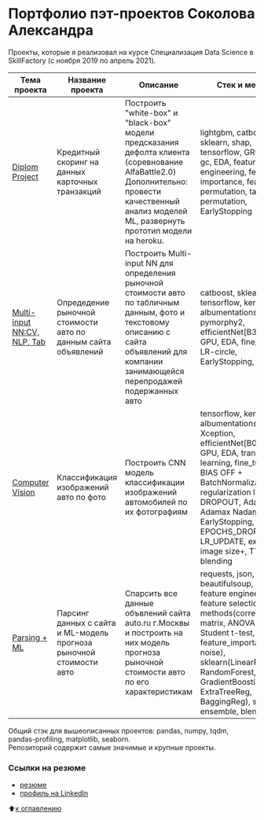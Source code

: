 # Портфолио пэт-проектов Соколова Александра

Проекты, которые я реализовал на курсе Специализация Data Science в SkillFactory (с ноября 2019 по апрель 2021).  
  
| Тема проекта | Название проекта | Описание | Стек и методы |
| --- | --- | --- | --- |
| [Diplom Project](https://github.com/alex-sokolov2011/skillfactory_rds/tree/master/diplom) | Кредитный скоринг на данных карточных транзакций | Построить "white-box" и "black-box" модели предсказания дефолта клиента (соревнование AlfaBattle2.0) Дополнительно: провести качественный анализ моделей ML, развернуть прототип модели на heroku. | lightgbm, catboost, sklearn, shap, tensorflow, GRU, GPU, gc, EDA, feature engineering, feature importance, feature permutation, target permutation, EarlyStopping |  
| [Multi-input NN:CV, NLP, Tab](https://github.com/alex-sokolov2011/skillfactory_rds/tree/master/module_8) | Опредедение рыночной стоимости авто по данным сайта объявлений | Построить Multi-input NN для определения рыночной стоимости авто по табличным данным, фото и текстовому описанию с сайта объявлений для компании занимающейся перепродажей подержанных авто | catboost, sklearn, tensorflow, keras, albumentations, nltk, pymorphy2, efficientNet[B3,B4,B6], GPU, EDA, fine_tuning, LR-circle, EarlyStopping, blending |  
| [Computer Vision](https://github.com/alex-sokolov2011/skillfactory_rds/tree/master/module_7) | Классификация изображений авто по фото | Построить CNN модель классификации изображений автомобилей по их фотографиям | tensorflow, keras, albumentations, Xception, efficientNet[B0,B3], GPU, EDA, transfer learning, fine_tuning, BIAS OFF + BatchNormalization, regularization l2 + DROPOUT, Adam, Adamax Nadam, EarlyStopping, EPOCHS_DROP, LR_UPDATE, extra fit on image size+, TTA, blending |  
| [Parsing + ML](https://github.com/alex-sokolov2011/skillfactory_rds/tree/master/module_6) | Парсинг данных с сайта и ML-модель прогноза рыночной стоимости авто | Спарсить все данные объвлений сайта auto.ru г.Москвы и построить на них модель прогноза рыночной стоимости авто по его характеристикам | requests, json, beautifulsoup, EDA, feature engineering, feature selection methods(correlation matrix, ANOVA F test, Student t-test, feature_importances_RF, noise), sklearn(LinearReg, RandomForest, GradientBoostingReg, ExtraTreeReg, BaggingReg), stacking ensemble, blending |  

Общий стэк для вышеописанных проектов: pandas, numpy, tqdm, pandas-profiling, matplotlib, seaborn.  
Репозиторий содержит самые значимые и крупные проекты.  

### Ссылки на резюме  
- [резюме]([https://hh.ru/resume/771742d4ff073fc5bb0039ed1f7368755a7a74](https://github.com/alex-sokolov2011/diplomas_and_certificates/blob/main/CV_DataScientist_Sokolov_2022.pdf))  
- [профиль на LinkedIn](https://www.linkedin.com/in/sokaa2011/)  

:arrow_up:[к оглавлению](https://github.com/alex-sokolov2011/skillfactory_rds/blob/master/README.md#Оглавление)


